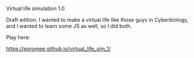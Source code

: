 

Virtual life simulation 1.0

Draft edition. I wanted to make a virtual life like those guys in Cyberbiology, and I wanted to learn some JS as well, so I did both.

Play here:

https://epromee.github.io/virtual_life_sim_1/
